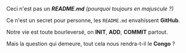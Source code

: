 Ceci n'est pas un ***README.md*** *(pourquoi toujours en majuscule ?)*

Ce n'est un secret pour personne, les `README.md` envahissent **GitHub**.

Notre vie est toute bourleversé, on **INIT**, **ADD**, **COMMIT** partout.

Mais la question qui demeure, tout cela nous rendra-t-il le **Congo** ?
